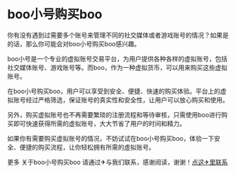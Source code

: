 # boo小号购买boo

你有没有遇到过需要多个账号来管理不同的社交媒体或者游戏账号的情况？如果是的话，那么你可能会对boo小号购买boo感兴趣。

boo小号是一个专业的虚拟账号交易平台，为用户提供各种各样的虚拟账号，包括社交媒体账号、游戏账号等。而boo，作为一种虚拟货币，可以用来购买这些虚拟账号。

在boo小号购买boo，用户可以享受到安全、便捷、快速的购买体验。平台上的虚拟账号经过严格筛选，保证账号的真实性和安全性，让用户可以放心购买和使用。

另外，购买虚拟账号也不再需要繁琐的注册流程和等待审核，只需使用boo进行购买即可快速获得所需的虚拟账号，大大节省了用户的时间和精力。

如果你有需要购买虚拟账号的情况，不妨试试在boo小号购买boo，体验一下安全、便捷的购买流程，让你轻松拥有所需的虚拟账号。

更多 关于boo小号购买boo 请通过✈与我们联系，感谢阅读，谢谢！[点这✈里联系](https://sms.k02.cc)